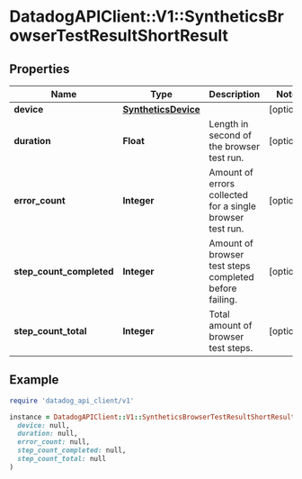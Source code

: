 # DatadogAPIClient::V1::SyntheticsBrowserTestResultShortResult

## Properties

| Name | Type | Description | Notes |
| ---- | ---- | ----------- | ----- |
| **device** | [**SyntheticsDevice**](SyntheticsDevice.md) |  | [optional] |
| **duration** | **Float** | Length in second of the browser test run. | [optional] |
| **error_count** | **Integer** | Amount of errors collected for a single browser test run. | [optional] |
| **step_count_completed** | **Integer** | Amount of browser test steps completed before failing. | [optional] |
| **step_count_total** | **Integer** | Total amount of browser test steps. | [optional] |

## Example

```ruby
require 'datadog_api_client/v1'

instance = DatadogAPIClient::V1::SyntheticsBrowserTestResultShortResult.new(
  device: null,
  duration: null,
  error_count: null,
  step_count_completed: null,
  step_count_total: null
)
```

